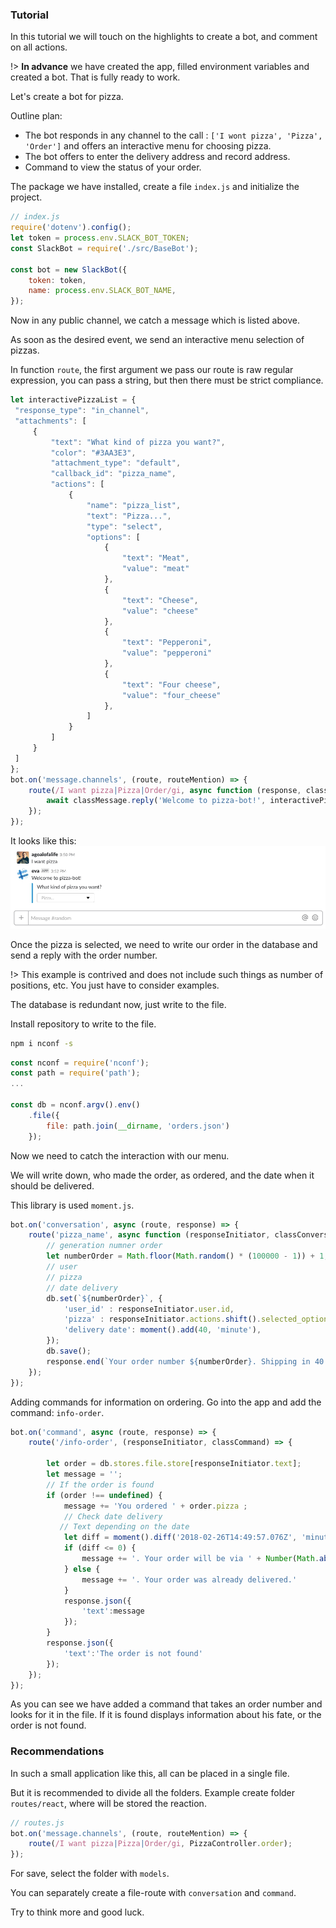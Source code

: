 ### Tutorial

In this tutorial we will touch on the highlights to create a bot, and comment on all actions.

!> **In advance** we have created the app, filled environment variables and created a bot. That is fully ready to work.

Let's create a bot for pizza.

Outline plan:
- The bot responds in any channel to the call : `['I wont pizza', 'Pizza', 'Order']` and offers an interactive menu for choosing pizza.
- The bot offers to enter the delivery address and record address.
- Command to view the status of your order.

The package we have installed, create a file `index.js` and initialize the project.

```javascript
// index.js
require('dotenv').config();
let token = process.env.SLACK_BOT_TOKEN;
const SlackBot = require('./src/BaseBot');

const bot = new SlackBot({
    token: token,
    name: process.env.SLACK_BOT_NAME,
});

```
 Now in any public channel, we catch a message which is listed above.
 
As soon as the desired event, we send an interactive menu selection of pizzas.
 
In function `route`, the first argument we pass our route is raw regular expression, you can pass a string, but then there must be strict compliance.
 
```javascript
let interactivePizzaList = {
 "response_type": "in_channel",
 "attachments": [
     {
         "text": "What kind of pizza you want?",
         "color": "#3AA3E3",
         "attachment_type": "default",
         "callback_id": "pizza_name",
         "actions": [
             {
                 "name": "pizza_list",
                 "text": "Pizza...",
                 "type": "select",
                 "options": [
                     {
                         "text": "Meat",
                         "value": "meat"
                     },
                     {
                         "text": "Cheese",
                         "value": "cheese"
                     },
                     {
                         "text": "Pepperoni",
                         "value": "pepperoni"
                     },
                     {
                         "text": "Four cheese",
                         "value": "four_cheese"
                     },
                 ]
             }
         ]
     }
 ]
};
bot.on('message.channels', (route, routeMention) => {
    route(/I want pizza|Pizza|Order/gi, async function (response, classMessage) {
        await classMessage.reply('Welcome to pizza-bot!', interactivePizzaList);
    });
});
```
It looks like this:
<img src="./images/pizza-list-en.jpg">

Once the pizza is selected, we need to write our order in the database and send a reply with the order number.

!> This example is contrived and does not include such things as number of positions, etc. You just have to consider examples.

The database is redundant now, just write to the file.

Install repository to write to the file.
```bash
npm i nconf -s
```

```javascript
const nconf = require('nconf');
const path = require('path');
...

const db = nconf.argv().env()
    .file({
        file: path.join(__dirname, 'orders.json')
    });
```

Now we need to catch the interaction with our menu.

We will write down, who made the order, as ordered, and the date when it should be delivered.

This library is used `moment.js`.

```javascript
bot.on('conversation', async (route, response) => {
    route('pizza_name', async function (responseInitiator, classConversation) {
        // generation numner order
        let numberOrder = Math.floor(Math.random() * (100000 - 1)) + 1;
        // user
        // pizza
        // date delivery
        db.set(`${numberOrder}`, {
            'user_id' : responseInitiator.user.id,
            'pizza' : responseInitiator.actions.shift().selected_options.shift().value,
            'delivery date': moment().add(40, 'minute'),
        });
        db.save();
        response.end(`Your order number ${numberOrder}. Shipping in 40 minutes` );
    });
});
```
Adding commands for information on ordering.
Go into the app and add the command: `info-order`.

```javascript
bot.on('command', async (route, response) => {
    route('/info-order', (responseInitiator, classCommand) => {
     
        let order = db.stores.file.store[responseInitiator.text];
        let message = '';
        // If the order is found
        if (order !== undefined) {
            message += 'You ordered ' + order.pizza ;
            // Check date delivery
           // Text depending on the date
            let diff = moment().diff('2018-02-26T14:49:57.076Z', 'minute');
            if (diff <= 0) {
                message += '. Your order will be via ' + Number(Math.abs(diff)) + ' minutes.'
            } else {
                message += '. Your order was already delivered.'
            }
            response.json({
                'text':message
            });
        }
        response.json({
            'text':'The order is not found'
        });
    });
});
```

As you can see we have added a command that takes an order number and looks for it in the file.
If it is found displays information about his fate, or the order is not found.

### Recommendations

In such a small application like this, all can be placed in a single file.

But it is recommended to divide all the folders.
Example create folder `routes/react`, where will be stored the reaction.

```javascript
// routes.js
bot.on('message.channels', (route, routeMention) => {
    route(/I want pizza|Pizza|Order/gi, PizzaController.order);
});
```
For save, select the folder with `models`.

You can separately create a file-route with `conversation` and `command`.

Try to think more and good luck.